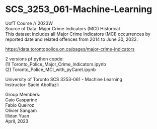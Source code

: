 # SCS_3253_061-Machine-Learning

UofT Course // 2023W\
Source of Data: Major Crime Indicators (MCI) Historical\
This dataset includes all Major Crime Indicators (MCI) occurrences by reported date and related offences from 2014 to June 30, 2022.

https://data.torontopolice.on.ca/pages/major-crime-indicators

2 versions pf python copde:\
(1) Toronto_Police_Major_Crime_Indicators.ipynb\
(2) Toronto_Police_MCI_with_pyCaret.ipynb

University of Toronto SCS 3253-061 - Machine Learning\
Instructor: Saeid Abolfazli

Group Members:\
  Caio Gasparine\
  Fabio Queiroz\
  Olivier Sangam\
  Illidan Yuan\
                        April, 2023
